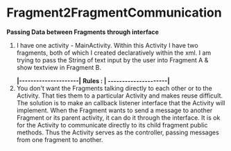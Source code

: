 # Fragment2FragmentCommunication
<b>Passing Data between Fragments through interface</b>
<ol type="1">
<li>

I have one activity - MainActivity. Within this Activity I have two fragments, both of which I created declaratively within the xml.
I am trying to pass the String of text input by the user into Fragment A & show textview in Fragment B.

</li>
<b>|---------------------|</b>
<b>Rules :              | </b> 
<b>---------------------|</b>
<li>
You don't want the Fragments talking directly to each other or to the Activity. That ties them to a particular Activity and makes reuse difficult.
The solution is to make an callback listener interface that the Activity will implement. When the Fragment wants to send a message to another Fragment or its parent activity, it can do it through the interface.
It is ok for the Activity to communicate directly to its child fragment public methods.
Thus the Activity serves as the controller, passing messages from one fragment to another.
